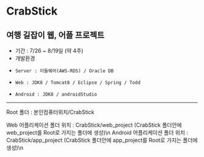 # CrabStick

여행 길잡이 웹, 어플 프로젝트
-------------------------------------------------------------------------------
- 기간 : 7/26 ~ 8/19일 (약 4주)
- 개발환경
-     Server : 미들웨어(AWS-RDS) / Oracle DB
-     Web : JDK8 / Tomcat8 / Eclipse / Spring / Todd
-     Android : JDK8 / androidStudio
--------------------------------------------------------------------------------
Root 폴더 : 본인컴퓨터위치/CrabStick

Web 어플리케이션 폴더 위치 : CrabStick/web_project
(CrabStick 폴더안에 web_project를 Root로 가지는 폴더에 생성)\n
Android 어플리케이션 폴더 위치  : CrabStick/app_project
(CrabStick 폴더안에 app_project를 Root로 가지는 폴더에 생성)\n
